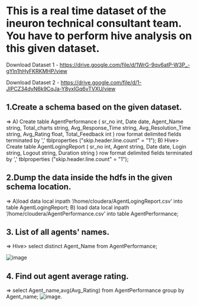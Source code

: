 # This is a real time dataset of the ineuron technical consultant team. You have to perform hive analysis on this given dataset.

Download Dataset 1 - https://drive.google.com/file/d/1WrG-9qv6atP-W3P_-gYln1hHyFKRKMHP/view

Download Dataset 2 - https://drive.google.com/file/d/1-JIPCZ34dyN6k9CqJa-Y8yxIGq6vTVXU/view

## 1.Create a schema based on the given dataset.
=> A) 
Create table AgentPerformance
(
sr_no int,
Date date,
Agent_Name string,
Total_charts string,
Avg_Response_Time string,
Avg_Resolution_Time string,
Avg_Rating float,
Total_Feedback int
)
row format delimited
fields terminated by ','
tblproperties ("skip.header.line.count" = "1");
B) 
Hive> Create table AgentLogingReport
(
sr_no int,
Agent string,
Date date,
Login string,
Logout string,
Duration string
)
row format delimited
fields terminated by ','
tblproperties ("skip.header.line.count" = "1");

## 2.Dump the data inside the hdfs in the given schema location.
=> A)load data local inpath ‘/home/cloudera/AgentLogingReport.csv’ into table AgentLogingReport;
B) load data local inpath ‘/home/cloudera/AgentPerformance.csv’ into table 
AgentPerformance;

## 3. List of all agents' names. 

=> Hive>  select distinct Agent_Name from AgentPerformance;

![image](https://user-images.githubusercontent.com/113916872/198081684-dd97d7b2-d915-46d1-8535-409d354e39be.png)

## 4. Find out agent average rating.
=> select Agent_name,avg(Avg_Rating) from AgentPerformance group by Agent_name;
![image](https://user-images.githubusercontent.com/113916872/198083631-37190c30-24f6-439f-beed-a5a17c233c36.png).






